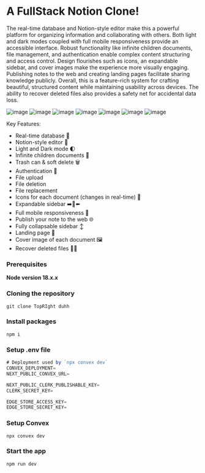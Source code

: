 # A FullStack Notion Clone!

The real-time database and Notion-style editor make this a powerful platform for organizing information and collaborating with others. Both light and dark modes coupled with full mobile responsiveness provide an accessible interface. Robust functionality like infinite children documents, file management, and authentication enable complex content structuring and access control. Design flourishes such as icons, an expandable sidebar, and cover images make the experience more visually engaging. Publishing notes to the web and creating landing pages facilitate sharing knowledge publicly. Overall, this is a feature-rich system for crafting beautiful, structured content while maintaining usability across devices. The ability to recover deleted files also provides a safety net for accidental data loss.

![image](https://github.com/divitcr7/Notion-Clone-FullStack-/assets/67183559/701c944a-64f5-42f8-8564-bbbcb4a47b8c)
![image](https://github.com/divitcr7/Notion-Clone-FullStack-/assets/67183559/6f039fa6-be6f-4122-ad8d-4d146ea364d2)
![image](https://github.com/divitcr7/Notion-Clone-FullStack-/assets/67183559/e569944f-11ed-4b27-bf89-39c4f6925962)
![image](https://github.com/divitcr7/Notion-Clone-FullStack-/assets/67183559/39a5f7b6-2366-4d70-8878-5820dc5873ab)
![image](https://github.com/divitcr7/Notion-Clone-FullStack-/assets/67183559/45808127-7194-47af-ae40-48c1f3e06549)
![image](https://github.com/divitcr7/Notion-Clone-FullStack-/assets/67183559/32a3f2d3-9771-4876-b085-e678d1a72ad3)
![image](https://github.com/divitcr7/Notion-Clone-FullStack-/assets/67183559/8d7e25fe-b9aa-4657-87b0-30e31c2bfb2d)


Key Features:

- Real-time database  🔗 
- Notion-style editor 📝 
- Light and Dark mode 🌓
- Infinite children documents 🌲
- Trash can & soft delete 🗑️
- Authentication 🔐 
- File upload
- File deletion
- File replacement
- Icons for each document (changes in real-time) 🌠
- Expandable sidebar ➡️🔀⬅️
- Full mobile responsiveness 📱
- Publish your note to the web 🌐
- Fully collapsable sidebar ↕️
- Landing page 🛬
- Cover image of each document 🖼️
- Recover deleted files 🔄📄

### Prerequisites

**Node version 18.x.x**

### Cloning the repository

```shell
git clone TopRIght duhh
```

### Install packages

```shell
npm i
```

### Setup .env file


```js
# Deployment used by `npx convex dev`
CONVEX_DEPLOYMENT=
NEXT_PUBLIC_CONVEX_URL=

NEXT_PUBLIC_CLERK_PUBLISHABLE_KEY=
CLERK_SECRET_KEY=

EDGE_STORE_ACCESS_KEY=
EDGE_STORE_SECRET_KEY=
```

### Setup Convex

```shell
npx convex dev

```

### Start the app

```shell
npm run dev
```
